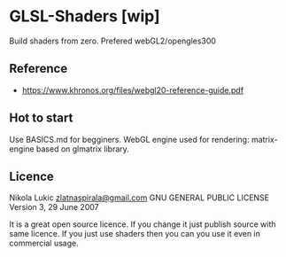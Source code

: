 # GLSL-Shaders [wip]
Build shaders from zero. Prefered webGL2/opengles300

## Reference
 - https://www.khronos.org/files/webgl20-reference-guide.pdf

## Hot to start
Use BASICS.md for begginers.
WebGL engine used for rendering: matrix-engine based on glmatrix library.


## Licence
 Nikola Lukic zlatnaspirala@gmail.com
 GNU GENERAL PUBLIC LICENSE Version 3, 29 June 2007

 It is a great open source licence. If you change it just publish source with same licence.
 If you just use shaders then you can you use it even in commercial usage.

